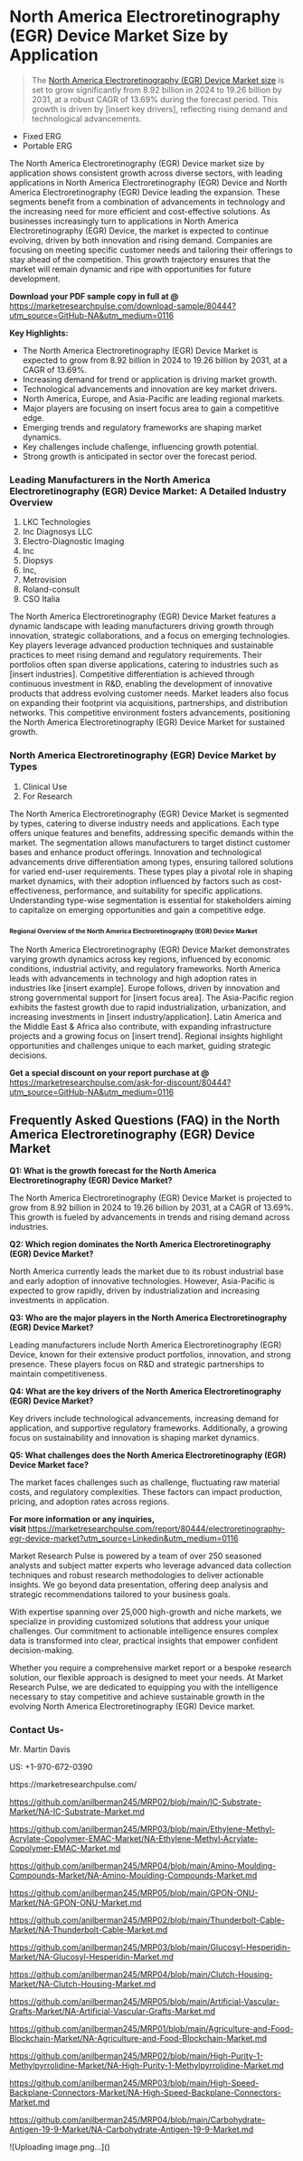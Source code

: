 <h1>North America Electroretinography (EGR) Device Market&nbsp;Size by Application</h1><blockquote><p>The <a href="https://marketresearchpulse.com/download-sample/80444?utm_source=GitHub-NA&amp;utm_medium=0116">North America Electroretinography (EGR) Device Market size</a> is set to grow significantly from 8.92 billion in 2024 to 19.26 billion by 2031, at a robust CAGR of 13.69% during the forecast period. This growth is driven by [insert key drivers], reflecting rising demand and technological advancements.</p></blockquote><ul><li>Fixed ERG<li> Portable ERG</li></ul><p>The North America Electroretinography (EGR) Device market size by application shows consistent growth across diverse sectors, with leading applications in North America Electroretinography (EGR) Device and North America Electroretinography (EGR) Device leading the expansion. These segments benefit from a combination of advancements in technology and the increasing need for more efficient and cost-effective solutions. As businesses increasingly turn to applications in North America Electroretinography (EGR) Device, the market is expected to continue evolving, driven by both innovation and rising demand. Companies are focusing on meeting specific customer needs and tailoring their offerings to stay ahead of the competition. This growth trajectory ensures that the market will remain dynamic and ripe with opportunities for future development.</p><p><strong>Download your PDF sample copy in full at @ </strong><a href="https://marketresearchpulse.com/download-sample/80444?utm_source=GitHub-NA&amp;utm_medium=0116">https://marketresearchpulse.com/download-sample/80444?utm_source=GitHub-NA&amp;utm_medium=0116</a></p><p><strong>Key Highlights: </strong></p><ul><li>The North America Electroretinography (EGR) Device Market is expected to grow from 8.92 billion in 2024 to 19.26 billion by 2031, at a CAGR of 13.69%.</li><li>Increasing demand for trend or application is driving market growth.</li><li>Technological advancements and innovation are key market drivers.</li><li>North America, Europe, and Asia-Pacific are leading regional markets.</li><li>Major players are focusing on insert focus area to gain a competitive edge.</li><li>Emerging trends and regulatory frameworks are shaping market dynamics.</li><li>Key challenges include challenge, influencing growth potential.</li><li>Strong growth is anticipated in sector over the forecast period.</li></ul><h3>Leading Manufacturers in the North America Electroretinography (EGR) Device Market: A Detailed Industry Overview</h3><ol><li>LKC Technologies</li><li>Inc Diagnosys LLC</li><li>Electro-Diagnostic Imaging</li><li>Inc</li><li>Diopsys</li><li>Inc,</li><li>Metrovision</li><li>Roland-consult</li><li>CSO Italia</li></ol><div class="flex max-w-full flex-col flex-grow"><div class="min-h-8 text-message flex w-full flex-col items-end gap-2 whitespace-normal break-words [.text-message+&amp;]:mt-5" dir="auto" data-message-author-role="assistant" data-message-id="fd8432e4-4910-450d-b182-61b7bfb0a01f" data-message-model-slug="gpt-4o"><div class="flex w-full flex-col gap-1 empty:hidden first:pt-[3px]"><div class="markdown prose w-full break-words dark:prose-invert light"><p>The North America Electroretinography (EGR) Device Market features a dynamic landscape with leading manufacturers driving growth through innovation, strategic collaborations, and a focus on emerging technologies. Key players leverage advanced production techniques and sustainable practices to meet rising demand and regulatory requirements. Their portfolios often span diverse applications, catering to industries such as [insert industries]. Competitive differentiation is achieved through continuous investment in R&amp;D, enabling the development of innovative products that address evolving customer needs. Market leaders also focus on expanding their footprint via acquisitions, partnerships, and distribution networks. This competitive environment fosters advancements, positioning the North America Electroretinography (EGR) Device Market for sustained growth.</p></div></div></div></div><h3>North America Electroretinography (EGR) Device Market by Types</h3><ol><li>Clinical Use<li> For Research</li></ol><div class="flex max-w-full flex-col flex-grow"><div class="min-h-8 text-message flex w-full flex-col items-end gap-2 whitespace-normal break-words [.text-message+&amp;]:mt-5" dir="auto" data-message-author-role="assistant" data-message-id="084470be-0bb7-4664-bddf-5156b4f41249" data-message-model-slug="gpt-4o-mini"><div class="flex w-full flex-col gap-1 empty:hidden first:pt-[3px]"><div class="markdown prose w-full break-words dark:prose-invert light"><p>The North America Electroretinography (EGR) Device Market is segmented by types, catering to diverse industry needs and applications. Each type offers unique features and benefits, addressing specific demands within the market. The segmentation allows manufacturers to target distinct customer bases and enhance product offerings. Innovation and technological advancements drive differentiation among types, ensuring tailored solutions for varied end-user requirements. These types play a pivotal role in shaping market dynamics, with their adoption influenced by factors such as cost-effectiveness, performance, and suitability for specific applications. Understanding type-wise segmentation is essential for stakeholders aiming to capitalize on emerging opportunities and gain a competitive edge.</p></div></div></div></div><h3><span style="font-size: 11px;">Regional Overview of the North America Electroretinography (EGR) Device Market</span></h3><div class="flex max-w-full flex-col flex-grow"><div class="min-h-8 text-message flex w-full flex-col items-end gap-2 whitespace-normal break-words [.text-message+&amp;]:mt-5" dir="auto" data-message-author-role="assistant" data-message-id="e9038762-ce64-4e30-91c9-9bd413514231" data-message-model-slug="gpt-4o-mini"><div class="flex w-full flex-col gap-1 empty:hidden first:pt-[3px]"><div class="markdown prose w-full break-words dark:prose-invert light"><p>The North America Electroretinography (EGR) Device Market demonstrates varying growth dynamics across key regions, influenced by economic conditions, industrial activity, and regulatory frameworks. North America leads with advancements in technology and high adoption rates in industries like [insert example]. Europe follows, driven by innovation and strong governmental support for [insert focus area]. The Asia-Pacific region exhibits the fastest growth due to rapid industrialization, urbanization, and increasing investments in [insert industry/application]. Latin America and the Middle East &amp; Africa also contribute, with expanding infrastructure projects and a growing focus on [insert trend]. Regional insights highlight opportunities and challenges unique to each market, guiding strategic decisions.</p></div></div></div></div><p><strong>Get a special discount on your report purchase at @ </strong><a href="https://marketresearchpulse.com/ask-for-discount/80444?utm_source=GitHub-NA&amp;utm_medium=0116">https://marketresearchpulse.com/ask-for-discount/80444?utm_source=GitHub-NA&amp;utm_medium=0116</a></p><h2>Frequently Asked Questions (FAQ) in the North America Electroretinography (EGR) Device Market</h2><p><strong>Q1: What is the growth forecast for the North America Electroretinography (EGR) Device Market?</strong></p><p>The North America Electroretinography (EGR) Device Market is projected to grow from 8.92 billion in 2024 to 19.26 billion by 2031, at a CAGR of 13.69%. This growth is fueled by advancements in trends and rising demand across industries.</p><p><strong>Q2: Which region dominates the North America Electroretinography (EGR) Device Market?</strong></p><p>North America currently leads the market due to its robust industrial base and early adoption of innovative technologies. However, Asia-Pacific is expected to grow rapidly, driven by industrialization and increasing investments in application.</p><p><strong>Q3: Who are the major players in the North America Electroretinography (EGR) Device Market?</strong></p><p>Leading manufacturers include North America Electroretinography (EGR) Device, known for their extensive product portfolios, innovation, and strong presence. These players focus on R&amp;D and strategic partnerships to maintain competitiveness.</p><p><strong>Q4: What are the key drivers of the North America Electroretinography (EGR) Device Market?</strong></p><p>Key drivers include technological advancements, increasing demand for application, and supportive regulatory frameworks. Additionally, a growing focus on sustainability and innovation is shaping market dynamics.</p><p><strong>Q5: What challenges does the North America Electroretinography (EGR) Device Market face?</strong></p><p>The market faces challenges such as challenge, fluctuating raw material costs, and regulatory complexities. These factors can impact production, pricing, and adoption rates across regions.</p><p><strong>For more information or any inquiries, visit&nbsp;</strong><a href="https://marketresearchpulse.com/report/80444/electroretinography-egr-device-market?utm_source=Linkedin&utm_medium=0116">https://marketresearchpulse.com/report/80444/electroretinography-egr-device-market?utm_source=Linkedin&utm_medium=0116</a></p><p>Market Research Pulse is powered by a team of over 250 seasoned analysts and subject matter experts who leverage advanced data collection techniques and robust research methodologies to deliver actionable insights. We go beyond data presentation, offering deep analysis and strategic recommendations tailored to your business goals.</p><p>With expertise spanning over 25,000 high-growth and niche markets, we specialize in providing customized solutions that address your unique challenges. Our commitment to actionable intelligence ensures complex data is transformed into clear, practical insights that empower confident decision-making.</p><p>Whether you require a comprehensive market report or a bespoke research solution, our flexible approach is designed to meet your needs. At Market Research Pulse, we are dedicated to equipping you with the intelligence necessary to stay competitive and achieve sustainable growth in the evolving North America Electroretinography (EGR) Device market.</p><h3><strong>Contact Us-</strong></h3><p>Mr. Martin Davis</p><p>US: +1-970-672-0390</p><p>https://marketresearchpulse.com/</p><p><a href="https://github.com/anilberman245/MRP02/blob/main/IC-Substrate-Market/NA-IC-Substrate-Market.md">https://github.com/anilberman245/MRP02/blob/main/IC-Substrate-Market/NA-IC-Substrate-Market.md</a></p><p><a href="https://github.com/anilberman245/MRP03/blob/main/Ethylene-Methyl-Acrylate-Copolymer-EMAC-Market/NA-Ethylene-Methyl-Acrylate-Copolymer-EMAC-Market.md">https://github.com/anilberman245/MRP03/blob/main/Ethylene-Methyl-Acrylate-Copolymer-EMAC-Market/NA-Ethylene-Methyl-Acrylate-Copolymer-EMAC-Market.md</a></p><p><a href="https://github.com/anilberman245/MRP04/blob/main/Amino-Moulding-Compounds-Market/NA-Amino-Moulding-Compounds-Market.md">https://github.com/anilberman245/MRP04/blob/main/Amino-Moulding-Compounds-Market/NA-Amino-Moulding-Compounds-Market.md</a></p><p><a href="https://github.com/anilberman245/MRP05/blob/main/GPON-ONU-Market/NA-GPON-ONU-Market.md">https://github.com/anilberman245/MRP05/blob/main/GPON-ONU-Market/NA-GPON-ONU-Market.md</a></p><p><a href="https://github.com/anilberman245/MRP02/blob/main/Thunderbolt-Cable-Market/NA-Thunderbolt-Cable-Market.md">https://github.com/anilberman245/MRP02/blob/main/Thunderbolt-Cable-Market/NA-Thunderbolt-Cable-Market.md</a></p><p><a href="https://github.com/anilberman245/MRP03/blob/main/Glucosyl-Hesperidin-Market/NA-Glucosyl-Hesperidin-Market.md">https://github.com/anilberman245/MRP03/blob/main/Glucosyl-Hesperidin-Market/NA-Glucosyl-Hesperidin-Market.md</a></p><p><a href="https://github.com/anilberman245/MRP04/blob/main/Clutch-Housing-Market/NA-Clutch-Housing-Market.md">https://github.com/anilberman245/MRP04/blob/main/Clutch-Housing-Market/NA-Clutch-Housing-Market.md</a></p><p><a href="https://github.com/anilberman245/MRP05/blob/main/Artificial-Vascular-Grafts-Market/NA-Artificial-Vascular-Grafts-Market.md">https://github.com/anilberman245/MRP05/blob/main/Artificial-Vascular-Grafts-Market/NA-Artificial-Vascular-Grafts-Market.md</a></p><p><a href="https://github.com/anilberman245/MRP01/blob/main/Agriculture-and-Food-Blockchain-Market/NA-Agriculture-and-Food-Blockchain-Market.md">https://github.com/anilberman245/MRP01/blob/main/Agriculture-and-Food-Blockchain-Market/NA-Agriculture-and-Food-Blockchain-Market.md</a></p><p><a href="https://github.com/anilberman245/MRP02/blob/main/High-Purity-1-Methylpyrrolidine-Market/NA-High-Purity-1-Methylpyrrolidine-Market.md">https://github.com/anilberman245/MRP02/blob/main/High-Purity-1-Methylpyrrolidine-Market/NA-High-Purity-1-Methylpyrrolidine-Market.md</a></p><p><a href="https://github.com/anilberman245/MRP03/blob/main/High-Speed-Backplane-Connectors-Market/NA-High-Speed-Backplane-Connectors-Market.md">https://github.com/anilberman245/MRP03/blob/main/High-Speed-Backplane-Connectors-Market/NA-High-Speed-Backplane-Connectors-Market.md</a></p><p><a href="https://github.com/anilberman245/MRP04/blob/main/Carbohydrate-Antigen-19-9-Market/NA-Carbohydrate-Antigen-19-9-Market.md">https://github.com/anilberman245/MRP04/blob/main/Carbohydrate-Antigen-19-9-Market/NA-Carbohydrate-Antigen-19-9-Market.md</a></p>
![Uploading image.png…]()
